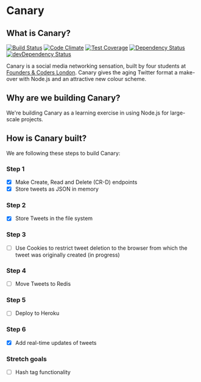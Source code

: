 
# Canary

## What is Canary?

[![Build Status](https://travis-ci.org/jmnr/canary.png?branch=master)](https://travis-ci.org/jmnr/canary)
[![Code Climate](https://codeclimate.com/repos/556de8356956802d2500a1d3/badges/7f0d8ea976928c1f8e0b/gpa.svg)](https://codeclimate.com/repos/556de8356956802d2500a1d3/feed)
[![Test Coverage](https://codeclimate.com/repos/556de8356956802d2500a1d3/badges/7f0d8ea976928c1f8e0b/coverage.svg)](https://codeclimate.com/repos/556de8356956802d2500a1d3/coverage)
[![Dependency Status](https://david-dm.org/jmnr/canary.svg)](https://david-dm.org/jmnr/canary)
[![devDependency Status](https://david-dm.org/jmnr/canary/dev-status.svg)](https://david-dm.org/jmnr/canary#info=devDependencies)

Canary is a social media networking sensation, built by four students at [Founders & Coders London](http://foundersandcoders.org/). Canary gives the aging Twitter format a make-over with Node.js and an attractive new colour scheme.

## Why are we building Canary?

We're building Canary as a learning exercise in using Node.js for large-scale projects.

## How is Canary built?

We are following these steps to build Canary:

### Step 1
- [x] Make Create, Read and Delete (CR-D) endpoints
- [x] Store tweets as JSON in memory

### Step 2
- [x] Store Tweets in the file system

### Step 3
- [ ] Use Cookies to restrict tweet deletion to the browser from which the tweet was originally created (in progress)

### Step 4
- [ ] Move Tweets to Redis

### Step 5
- [ ] Deploy to Heroku

### Step 6
- [x] Add real-time updates of tweets

### Stretch goals
- [ ] Hash tag functionality
